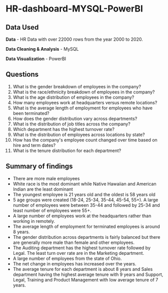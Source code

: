 # HR-dashboard-MYSQL-PowerBI

## Data Used

**Data** - HR Data with over 22000 rows from the year 2000 to 2020.

**Data Cleaning & Analysis** - MySQL

**Data Visualization** - PowerBI

## Questions

1. What is the gender breakdown of employees in the company?
2. What is the race/ethnicity breakdown of employees in the company?
3. What is the age distribution of employees in the company?
4. How many employees work at headquarters versus remote locations?
5. What is the average length of employment for employees who have been terminated?
6. How does the gender distribution vary across departments?
7. What is the distribution of job titles across the company?
8. Which department has the highest turnover rate?
9. What is the distribution of employees across locations by state?
10. How has the company's employee count changed over time based on hire and term dates?
11. What is the tenure distribution for each department?

## Summary of findings

- There are more male employees
- White race is the most dominant while Native Hawaiian and American Indian are the least dominant
- The youngest employee is 21 years old and the oldest is 58 years old
- 5 age groups were created (18-24, 25-34, 35-44, 45-54, 55+). A large number of employees were between 35-44 and followed by 25-34 and least number of employees were 55+.
- A large number of employees work at the headquarters rather than working in remotely.
- The average length of employment for terminated employees is around 8 years.
- The gender distribution across departments is fairly balanced but there are generally more male than female and other employees.
- The Auditing department has the highest turnover rate followed by Legal. The least turn over rate are in the Marketing department.
- A large number of employees from the state of Ohio.
- The net change in employees has increased over the years.
- The average tenure for each department is about 8 years and Sales department having the highest average tenure with 9 years and Support, Legal, Training and Product Management with low average tenure of 7 years.







